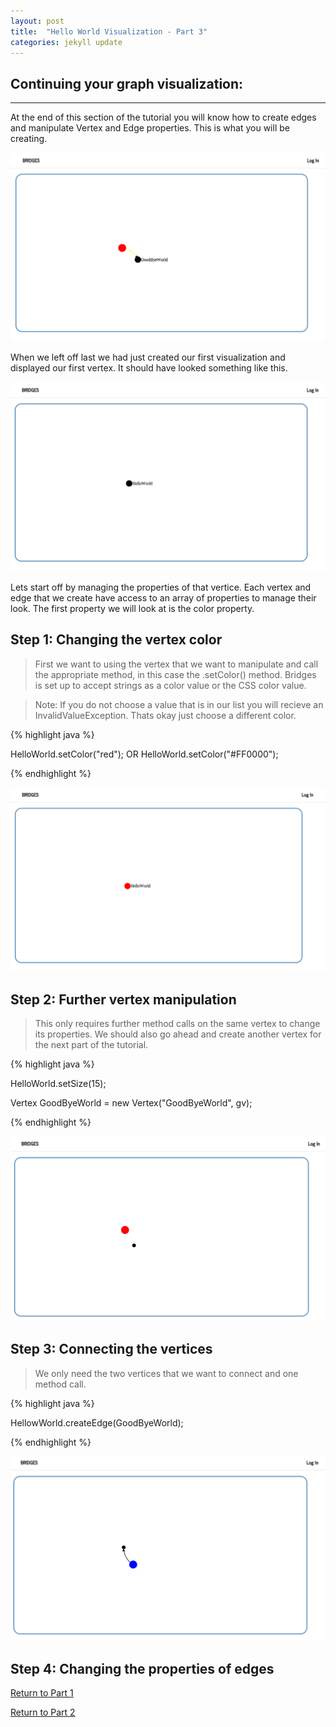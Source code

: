 ```yaml
---
layout: post
title:  "Hello World Visualization - Part 3"
categories: jekyll update
---
```


## Continuing your graph visualization:
-----
At the end of this section of the tutorial you will know how to create edges and manipulate Vertex and Edge properties. This is what you will be creating.

![drawing](/images/screenshot_10.png)

When we left off last we had just created our first visualization and displayed our first vertex. It should have looked something like this.

![drawing](/images/screenshot_9.png)

Lets start off by managing the properties of that vertice. Each vertex and edge that we create have access to an array of properties to manage their look. The first property we will look at is the color property.

## Step 1: Changing the vertex color

> First we want to using the vertex that we want to manipulate and call the appropriate method, in this case the .setColor() method. Bridges is set up to accept strings as a color value or the CSS color value.

> Note: If you do not choose a value that is in our list you will recieve an InvalidValueException. Thats okay just choose a different color.

{% highlight java %}

HelloWorld.setColor("red"); OR HelloWorld.setColor("#FF0000");

{% endhighlight %}

![drawing](/images/screenshot_11.png)

## Step 2: Further vertex manipulation

> This only requires further method calls on the same vertex to change its properties. We should also go ahead and create another vertex for the next part of the tutorial.

{% highlight java %}

HelloWorld.setSize(15);

Vertex GoodByeWorld = new Vertex("GoodByeWorld", gv);

{% endhighlight %}

![drawing](/images/screenshot_12.png)

## Step 3: Connecting the vertices

> We only need the two vertices that we want to connect and one method call.

{% highlight java %}

HellowWorld.createEdge(GoodByeWorld);

{% endhighlight %}

![drawing](/images/screenshot_13.png)

## Step 4: Changing the properties of edges

[Return to Part 1](http://dismembered.github.io/jekyll/update/2014/06/23/HelloWorld-Tutorial_part1/)

[Return to Part 2](http://dismembered.github.io/jekyll/update/2014/06/23/HelloWorld-Tutorial_part2/)
